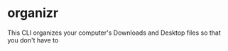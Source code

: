 # organizr
This CLI organizes your computer's Downloads and Desktop files so that you don't have to
